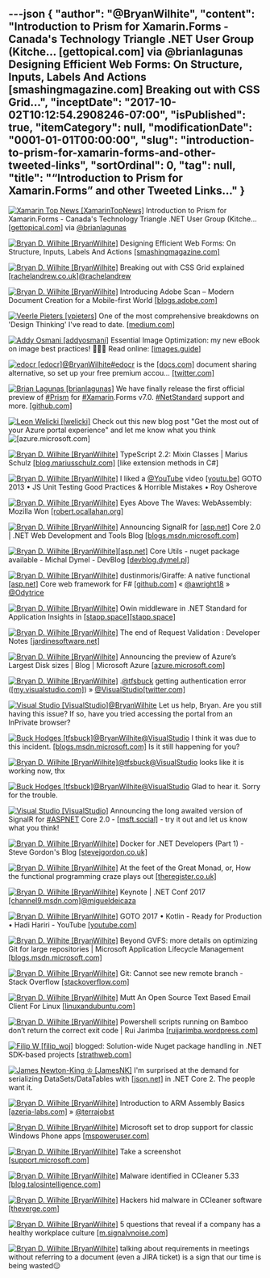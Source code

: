 ---json
{
  "author": "@BryanWilhite",
  "content": "Introduction to Prism for Xamarin.Forms - Canada's Technology Triangle .NET User Group (Kitche... [gettopical.com] via @brianlagunas Designing Efficient Web Forms: On Structure, Inputs, Labels And Actions [smashingmagazine.com] Breaking out with CSS Grid...",
  "inceptDate": "2017-10-02T10:12:54.2908246-07:00",
  "isPublished": true,
  "itemCategory": null,
  "modificationDate": "0001-01-01T00:00:00",
  "slug": "introduction-to-prism-for-xamarin-forms-and-other-tweeted-links",
  "sortOrdinal": 0,
  "tag": null,
  "title": "“Introduction to Prism for Xamarin.Forms” and other Tweeted Links…"
}
---

[<img alt="Xamarin Top News [XamarinTopNews]" src="https://songhay.blob.core.windows.net/shared-social-twitter/XamarinTopNews.jpg">](https://t.co/bEtZcO0Uo3 "Xamarin Top News [XamarinTopNews]") Introduction to Prism for Xamarin.Forms - Canada's Technology Triangle .NET User Group (Kitche... [[gettopical.com]](http://gettopical.com/xamarin/ebf2660136da1c9ee5ed0160ed4d63a?src=twitter) via [@brianlagunas](http://twitter.com/brianlagunas)

[<img alt="Bryan D. Wilhite [BryanWilhite]" src="https://songhay.blob.core.windows.net/shared-social-twitter/BryanWilhite.jpeg">](http://t.co/UNdqV0Z1zz "Bryan D. Wilhite [BryanWilhite]") Designing Efficient Web Forms: On Structure, Inputs, Labels And Actions [[smashingmagazine.com]](https://www.smashingmagazine.com/2017/06/designing-efficient-web-forms/)

[<img alt="Bryan D. Wilhite [BryanWilhite]" src="https://songhay.blob.core.windows.net/shared-social-twitter/BryanWilhite.jpeg">](http://t.co/UNdqV0Z1zz "Bryan D. Wilhite [BryanWilhite]") Breaking out with CSS Grid explained [[rachelandrew.co.uk]](https://www.rachelandrew.co.uk/archives/2017/06/01/breaking-out-with-css-grid-explained/)[@rachelandrew](http://twitter.com/rachelandrew)

[<img alt="Bryan D. Wilhite [BryanWilhite]" src="https://songhay.blob.core.windows.net/shared-social-twitter/BryanWilhite.jpeg">](http://t.co/UNdqV0Z1zz "Bryan D. Wilhite [BryanWilhite]") Introducing Adobe Scan – Modern Document Creation for a Mobile-first World [[blogs.adobe.com]](https://blogs.adobe.com/conversations/2017/05/introducing-adobe-scan-modern-document-creation-for-a-mobile-first-world.html)

[<img alt="Veerle Pieters [vpieters]" src="https://songhay.blob.core.windows.net/shared-social-twitter/vpieters.png">](http://t.co/A4ZEwCEPEs "Veerle Pieters [vpieters]") One of the most comprehensive breakdowns on 'Design Thinking' I've read to date. [[medium.com]](https://medium.com/@cwodtke/how-i-stopped-worrying-and-learned-to-love-design-thinking-f1142bab60e8)

[<img alt="Addy Osmani [addyosmani]" src="https://songhay.blob.core.windows.net/shared-social-twitter/addyosmani.jpg">](https://t.co/qO6rgXlbk6 "Addy Osmani [addyosmani]") Essential Image Optimization: my new eBook on image best practices! 🌠🚗💨 Read online: [[images.guide]](https://images.guide)

[<img alt="edocr [edocr]" src="https://songhay.blob.core.windows.net/shared-social-twitter/edocr.jpg">](https://t.co/z6FlfH9JCp "edocr [edocr]")[@BryanWilhite](http://twitter.com/BryanWilhite)[#edocr](http://twitter.com/search?q=%23edocr) is the [[docs.com]](http://docs.com) document sharing alternative, so set up your free premium accou… [[twitter.com]](https://twitter.com/i/web/status/913611848892735488)

[<img alt="Brian Lagunas [brianlagunas]" src="https://songhay.blob.core.windows.net/shared-social-twitter/brianlagunas.jpeg">](http://t.co/47OvjaASiI "Brian Lagunas [brianlagunas]") We have finally release the first official preview of [#Prism](http://twitter.com/search?q=%23Prism) for [#Xamarin](http://twitter.com/search?q=%23Xamarin).Forms v7.0. [#NetStandard](http://twitter.com/search?q=%23NetStandard) support and more. [[github.com]](https://github.com/PrismLibrary/Prism/releases/tag/7.0.0-pre1)

[<img alt="Leon Welicki [lwelicki]" src="https://songhay.blob.core.windows.net/shared-social-twitter/lwelicki.png">](https://t.co/sJ8bYgl0vv "Leon Welicki [lwelicki]") Check out this new blog post "Get the most out of your Azure portal experience" and let me know what you think![[azure.microsoft.com]](https://azure.microsoft.com/en-us/blog/azure-portal-experience/)

[<img alt="Bryan D. Wilhite [BryanWilhite]" src="https://songhay.blob.core.windows.net/shared-social-twitter/BryanWilhite.jpeg">](http://t.co/UNdqV0Z1zz "Bryan D. Wilhite [BryanWilhite]") TypeScript 2.2: Mixin Classes | Marius Schulz [[blog.mariusschulz.com]](https://blog.mariusschulz.com/2017/05/26/typescript-2-2-mixin-classes) [like extension methods in C#] 

[<img alt="Bryan D. Wilhite [BryanWilhite]" src="https://songhay.blob.core.windows.net/shared-social-twitter/BryanWilhite.jpeg">](http://t.co/UNdqV0Z1zz "Bryan D. Wilhite [BryanWilhite]") I liked a [@YouTube](http://twitter.com/YouTube) video [[youtu.be]](http://youtu.be/iP0Vl-vU3XM?a) GOTO 2013 • JS Unit Testing Good Practices &amp; Horrible Mistakes • Roy Osherove 

[<img alt="Bryan D. Wilhite [BryanWilhite]" src="https://songhay.blob.core.windows.net/shared-social-twitter/BryanWilhite.jpeg">](http://t.co/UNdqV0Z1zz "Bryan D. Wilhite [BryanWilhite]") Eyes Above The Waves: WebAssembly: Mozilla Won [[robert.ocallahan.org]](http://robert.ocallahan.org/2017/06/webassembly-mozilla-won.html)

[<img alt="Bryan D. Wilhite [BryanWilhite]" src="https://songhay.blob.core.windows.net/shared-social-twitter/BryanWilhite.jpeg">](http://t.co/UNdqV0Z1zz "Bryan D. Wilhite [BryanWilhite]") Announcing SignalR for [[asp.net]](http://ASP.NET) Core 2.0 | .NET Web Development and Tools Blog [[blogs.msdn.microsoft.com]](https://blogs.msdn.microsoft.com/webdev/2017/09/14/announcing-signalr-for-asp-net-core-2-0/)

[<img alt="Bryan D. Wilhite [BryanWilhite]" src="https://songhay.blob.core.windows.net/shared-social-twitter/BryanWilhite.jpeg">](http://t.co/UNdqV0Z1zz "Bryan D. Wilhite [BryanWilhite]")[[asp.net]](http://ASP.NET) Core Utils - nuget package available - Michal Dymel - DevBlog [[devblog.dymel.pl]](https://devblog.dymel.pl/2017/05/31/asp-net-core-utlis/)

[<img alt="Bryan D. Wilhite [BryanWilhite]" src="https://songhay.blob.core.windows.net/shared-social-twitter/BryanWilhite.jpeg">](http://t.co/UNdqV0Z1zz "Bryan D. Wilhite [BryanWilhite]") dustinmoris/Giraffe: A native functional [[asp.net]](http://ASP.NET) Core web framework for F# [[github.com]](https://github.com/dustinmoris/Giraffe) « [@awright18](http://twitter.com/awright18) » [@Odytrice](http://twitter.com/Odytrice)

[<img alt="Bryan D. Wilhite [BryanWilhite]" src="https://songhay.blob.core.windows.net/shared-social-twitter/BryanWilhite.jpeg">](http://t.co/UNdqV0Z1zz "Bryan D. Wilhite [BryanWilhite]") Owin middleware in .NET Standard for Application Insights in [[stapp.space]](http://Stapp.space)[[stapp.space]](https://stapp.space/owin-middleware-in-net-standard-for-application-insights/)

[<img alt="Bryan D. Wilhite [BryanWilhite]" src="https://songhay.blob.core.windows.net/shared-social-twitter/BryanWilhite.jpeg">](http://t.co/UNdqV0Z1zz "Bryan D. Wilhite [BryanWilhite]") The end of Request Validation : Developer Notes [[jardinesoftware.net]](https://www.jardinesoftware.net/2017/06/01/the-end-of-request-validation/)

[<img alt="Bryan D. Wilhite [BryanWilhite]" src="https://songhay.blob.core.windows.net/shared-social-twitter/BryanWilhite.jpeg">](http://t.co/UNdqV0Z1zz "Bryan D. Wilhite [BryanWilhite]") Announcing the preview of Azure’s Largest Disk sizes | Blog | Microsoft Azure [[azure.microsoft.com]](https://azure.microsoft.com/en-us/blog/announcing-the-preview-of-azure-s-largest-disk-sizes/)

[<img alt="Bryan D. Wilhite [BryanWilhite]" src="https://songhay.blob.core.windows.net/shared-social-twitter/BryanWilhite.jpeg">](http://t.co/UNdqV0Z1zz "Bryan D. Wilhite [BryanWilhite]") .[@tfsbuck](http://twitter.com/tfsbuck) getting authentication error ([[my.visualstudio.com]](http://my.visualstudio.com)) » [@VisualStudio](http://twitter.com/VisualStudio)[[twitter.com]](https://twitter.com/BryanWilhite/status/909889374325587968/photo/1)

[<img alt="Visual Studio [VisualStudio]" src="https://songhay.blob.core.windows.net/shared-social-twitter/VisualStudio.jpg">](http://t.co/OqnL9IGcUY "Visual Studio [VisualStudio]")[@BryanWilhite](http://twitter.com/BryanWilhite) Let us help, Bryan. Are you still having this issue? If so, have you tried accessing the portal from an InPrivate browser? 

[<img alt="Buck Hodges [tfsbuck]" src="https://songhay.blob.core.windows.net/shared-social-twitter/tfsbuck.png">](https://t.co/wkyxtrI1VJ "Buck Hodges [tfsbuck]")[@BryanWilhite](http://twitter.com/BryanWilhite)[@VisualStudio](http://twitter.com/VisualStudio) I think it was due to this incident. [[blogs.msdn.microsoft.com]](https://blogs.msdn.microsoft.com/vsoservice/?p=14945) Is it still happening for you? 

[<img alt="Bryan D. Wilhite [BryanWilhite]" src="https://songhay.blob.core.windows.net/shared-social-twitter/BryanWilhite.jpeg">](http://t.co/UNdqV0Z1zz "Bryan D. Wilhite [BryanWilhite]")[@tfsbuck](http://twitter.com/tfsbuck)[@VisualStudio](http://twitter.com/VisualStudio) looks like it is working now, thx 

[<img alt="Buck Hodges [tfsbuck]" src="https://songhay.blob.core.windows.net/shared-social-twitter/tfsbuck.png">](https://t.co/wkyxtrI1VJ "Buck Hodges [tfsbuck]")[@BryanWilhite](http://twitter.com/BryanWilhite)[@VisualStudio](http://twitter.com/VisualStudio) Glad to hear it. Sorry for the trouble. 

[<img alt="Visual Studio [VisualStudio]" src="https://songhay.blob.core.windows.net/shared-social-twitter/VisualStudio.jpg">](http://t.co/OqnL9IGcUY "Visual Studio [VisualStudio]") Announcing the long awaited version of SignalR for [#ASPNET](http://twitter.com/search?q=%23ASPNET) Core 2.0 - [[msft.social]](http://msft.social/MuIgIS) - try it out and let us know what you think! 

[<img alt="Bryan D. Wilhite [BryanWilhite]" src="https://songhay.blob.core.windows.net/shared-social-twitter/BryanWilhite.jpeg">](http://t.co/UNdqV0Z1zz "Bryan D. Wilhite [BryanWilhite]") Docker for .NET Developers (Part 1) - Steve Gordon's Blog [[stevejgordon.co.uk]](https://www.stevejgordon.co.uk/docker-dotnet-developers-part-1)

[<img alt="Bryan D. Wilhite [BryanWilhite]" src="https://songhay.blob.core.windows.net/shared-social-twitter/BryanWilhite.jpeg">](http://t.co/UNdqV0Z1zz "Bryan D. Wilhite [BryanWilhite]") At the feet of the Great Monad, or, How the functional programming craze plays out [[theregister.co.uk]](https://www.theregister.co.uk/2017/05/31/at_the_feet_of_the_great_monad/)

[<img alt="Bryan D. Wilhite [BryanWilhite]" src="https://songhay.blob.core.windows.net/shared-social-twitter/BryanWilhite.jpeg">](http://t.co/UNdqV0Z1zz "Bryan D. Wilhite [BryanWilhite]") Keynote | .NET Conf 2017 [[channel9.msdn.com]](https://channel9.msdn.com/Events/dotnetConf/2017/K111)[@migueldeicaza](http://twitter.com/migueldeicaza)

[<img alt="Bryan D. Wilhite [BryanWilhite]" src="https://songhay.blob.core.windows.net/shared-social-twitter/BryanWilhite.jpeg">](http://t.co/UNdqV0Z1zz "Bryan D. Wilhite [BryanWilhite]") GOTO 2017 • Kotlin - Ready for Production • Hadi Hariri - YouTube [[youtube.com]](https://www.youtube.com/watch?v=BnTtjywqAX8)

[<img alt="Bryan D. Wilhite [BryanWilhite]" src="https://songhay.blob.core.windows.net/shared-social-twitter/BryanWilhite.jpeg">](http://t.co/UNdqV0Z1zz "Bryan D. Wilhite [BryanWilhite]") Beyond GVFS: more details on optimizing Git for large repositories | Microsoft Application Lifecycle Management [[blogs.msdn.microsoft.com]](https://blogs.msdn.microsoft.com/visualstudioalm/2017/05/30/optimizing-git-beyond-gvfs/)

[<img alt="Bryan D. Wilhite [BryanWilhite]" src="https://songhay.blob.core.windows.net/shared-social-twitter/BryanWilhite.jpeg">](http://t.co/UNdqV0Z1zz "Bryan D. Wilhite [BryanWilhite]") Git: Cannot see new remote branch - Stack Overflow [[stackoverflow.com]](https://stackoverflow.com/questions/12762922/git-cannot-see-new-remote-branch)

[<img alt="Bryan D. Wilhite [BryanWilhite]" src="https://songhay.blob.core.windows.net/shared-social-twitter/BryanWilhite.jpeg">](http://t.co/UNdqV0Z1zz "Bryan D. Wilhite [BryanWilhite]") Mutt An Open Source Text Based Email Client For Linux [[linuxandubuntu.com]](http://www.linuxandubuntu.com/home/mutt-an-open-source-text-based-email-client-for-linux)

[<img alt="Bryan D. Wilhite [BryanWilhite]" src="https://songhay.blob.core.windows.net/shared-social-twitter/BryanWilhite.jpeg">](http://t.co/UNdqV0Z1zz "Bryan D. Wilhite [BryanWilhite]") Powershell scripts running on Bamboo don’t return the correct exit code | Rui Jarimba [[ruijarimba.wordpress.com]](https://ruijarimba.wordpress.com/2016/02/07/powershell-scripts-running-on-bamboo-dont-return-the-correct-exit-code/)

[<img alt="Filip W [filip_woj]" src="https://songhay.blob.core.windows.net/shared-social-twitter/filip_woj.jpg">](http://t.co/VCkinoHijZ "Filip W [filip_woj]") blogged: Solution-wide Nuget package handling in .NET SDK-based projects [[strathweb.com]](https://www.strathweb.com/2017/09/solution-wide-nuget-package-handling-in-net-sdk-based-projects/)

[<img alt="James Newton-King ♔ [JamesNK]" src="https://songhay.blob.core.windows.net/shared-social-twitter/JamesNK.jpeg">](http://t.co/NT5azIWwVG "James Newton-King ♔ [JamesNK]") I'm surprised at the demand for serializing DataSets/DataTables with [[json.net]](http://Json.NET) in .NET Core 2. The people want it. 

[<img alt="Bryan D. Wilhite [BryanWilhite]" src="https://songhay.blob.core.windows.net/shared-social-twitter/BryanWilhite.jpeg">](http://t.co/UNdqV0Z1zz "Bryan D. Wilhite [BryanWilhite]") Introduction to ARM Assembly Basics [[azeria-labs.com]](https://azeria-labs.com/writing-arm-assembly-part-1/) » [@terrajobst](http://twitter.com/terrajobst)

[<img alt="Bryan D. Wilhite [BryanWilhite]" src="https://songhay.blob.core.windows.net/shared-social-twitter/BryanWilhite.jpeg">](http://t.co/UNdqV0Z1zz "Bryan D. Wilhite [BryanWilhite]") Microsoft set to drop support for classic Windows Phone apps [[mspoweruser.com]](https://mspoweruser.com/microsoft-set-drop-support-classic-windows-phone-apps/)

[<img alt="Bryan D. Wilhite [BryanWilhite]" src="https://songhay.blob.core.windows.net/shared-social-twitter/BryanWilhite.jpeg">](http://t.co/UNdqV0Z1zz "Bryan D. Wilhite [BryanWilhite]") Take a screenshot [[support.microsoft.com]](https://support.microsoft.com/en-us/help/10933/windows-phone-take-a-screenshot)

[<img alt="Bryan D. Wilhite [BryanWilhite]" src="https://songhay.blob.core.windows.net/shared-social-twitter/BryanWilhite.jpeg">](http://t.co/UNdqV0Z1zz "Bryan D. Wilhite [BryanWilhite]") Malware identified in CCleaner 5.33 [[blog.talosintelligence.com]](http://blog.talosintelligence.com/2017/09/avast-distributes-malware.html)

[<img alt="Bryan D. Wilhite [BryanWilhite]" src="https://songhay.blob.core.windows.net/shared-social-twitter/BryanWilhite.jpeg">](http://t.co/UNdqV0Z1zz "Bryan D. Wilhite [BryanWilhite]") Hackers hid malware in CCleaner software [[theverge.com]](https://www.theverge.com/2017/9/18/16325202/ccleaner-hack-malware-security)

[<img alt="Bryan D. Wilhite [BryanWilhite]" src="https://songhay.blob.core.windows.net/shared-social-twitter/BryanWilhite.jpeg">](http://t.co/UNdqV0Z1zz "Bryan D. Wilhite [BryanWilhite]") 5 questions that reveal if a company has a healthy workplace culture [[m.signalvnoise.com]](https://m.signalvnoise.com/5-questions-that-reveal-if-a-company-has-a-healthy-workplace-culture-491db31b2f28?source=rss----668e14b18fb1---4)

[<img alt="Bryan D. Wilhite [BryanWilhite]" src="https://songhay.blob.core.windows.net/shared-social-twitter/BryanWilhite.jpeg">](http://t.co/UNdqV0Z1zz "Bryan D. Wilhite [BryanWilhite]") talking about requirements in meetings without referring to a document (even a JIRA ticket) is a sign that our time is being wasted😑
